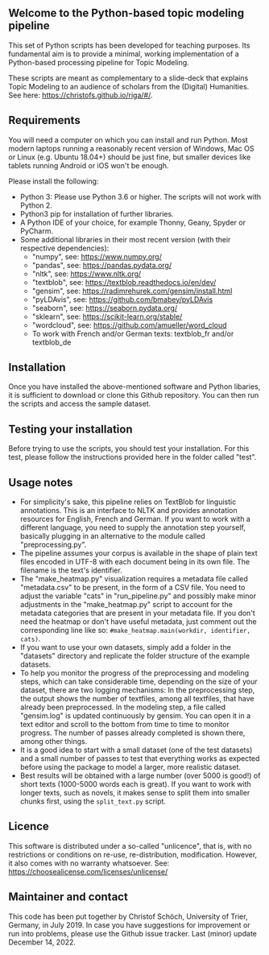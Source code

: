 ## Welcome to the Python-based topic modeling pipeline

This set of Python scripts has been developed for teaching purposes. Its fundamental aim is to provide a minimal, working implementation of a Python-based processing pipeline for Topic Modeling. 

These scripts are meant as complementary to a slide-deck that explains Topic Modeling to an audience of scholars from the (Digital) Humanities. See here: https://christofs.github.io/riga/#/.  

## Requirements 

You will need a computer on which you can install and run Python. Most modern laptops running a reasonably recent version of Windows, Mac OS or Linux (e.g. Ubuntu 18.04+) should be just fine, but smaller devices like tablets running Android or iOS won't be enough. 

Please install the following: 

* Python 3: Please use Python 3.6 or higher. The scripts will not work with Python 2. 
* Python3 pip for installation of further libraries. 
* A Python IDE of your choice, for example Thonny, Geany, Spyder or PyCharm.
* Some additional libraries in their most recent version (with their respective dependencies): 
    * "numpy", see: https://www.numpy.org/
    * "pandas", see: https://pandas.pydata.org/
    * "nltk", see: https://www.nltk.org/
    * "textblob", see: https://textblob.readthedocs.io/en/dev/
    * "gensim", see: https://radimrehurek.com/gensim/install.html
    * "pyLDAvis", see: https://github.com/bmabey/pyLDAvis
    * "seaborn", see: https://seaborn.pydata.org/
    * "sklearn", see: https://scikit-learn.org/stable/
    * "wordcloud", see: https://github.com/amueller/word_cloud
    * To work with French and/or German texts: textblob_fr and/or textblob_de

## Installation

Once you have installed the above-mentioned software and Python libaries, it is sufficient to download or clone this Github repository. You can then run the scripts and access the sample dataset. 

## Testing your installation 

Before trying to use the scripts, you should test your installation. For this test, please follow the instructions provided here in the folder called "test". 

## Usage notes 

* For simplicity's sake, this pipeline relies on TextBlob for linguistic annotations. This is an interface to NLTK and provides annotation resources for English, French and German. If you want to work with a different language, you need to supply the annotation step yourself, basically plugging in an alternative to the module called "preprocessing.py". 
* The pipeline assumes your corpus is available in the shape of plain text files encoded in UTF-8 with each document being in its own file. The filename is the text's identifier. 
* The "make_heatmap.py" visualization requires a metadata file called "metadata.csv" to be present, in the form of a CSV file. You need to adjust the variable "cats" in "run_pipeline.py" and possibly make minor adjustments in the "make_heatmap.py" script to account for the metadata categories that are present in your metadata file. If you don't need the heatmap or don't have useful metadata, just comment out the corresponding line like so:  `#make_heatmap.main(workdir, identifier, cats)`. 
* If you want to use your own datasets, simply add a folder in the "datasets" directory and replicate the folder structure of the example datasets.
* To help you monitor the progress of the preprocessing and modeling steps, which can take considerable time, depending on the size of your dataset, there are two logging mechanisms: In the preprocessing step, the output shows the number of textfiles, among all textfiles, that have already been preprocessed. In the modeling step, a file called "gensim.log" is updated continuously by gensim. You can open it in a text editor and scroll to the bottom from time to time to monitor progress. The number of passes already completed is shown there, among other things. 
* It is a good idea to start with a small dataset (one of the test datasets) and a small number of passes to test that everything works as expected before using the package to model a larger, more realistic dataset. 
* Best results will be obtained with a large number (over 5000 is good!) of short texts (1000-5000 words each is great). If you want to work with longer texts, such as novels, it makes sense to split them into smaller chunks first, using the `split_text.py` script. 

## Licence 

This software is distributed under a so-called "unlicence", that is, with no restrictions or conditions on re-use, re-distribution, modification. However, it also comes with no warranty whatsoever. See: https://choosealicense.com/licenses/unlicense/

## Maintainer and contact

This code has been put together by Christof Schöch, University of Trier, Germany, in July 2019. In case you have suggestions for improvement or run into problems, please use the Github issue tracker. Last (minor) update December 14, 2022. 
